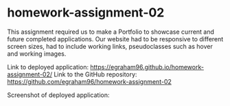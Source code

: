 # homework-assignment-02

This assignment required us to make a Portfolio to showcase current and future completed applications. Our website had to be responsive to different screen sizes, had to include working links, pseudoclasses such as hover and working images. 

Link to deployed application: https://egraham96.github.io/homework-assignment-02/
Link to the GitHub repository: https://github.com/egraham96/homework-assignment-02

Screenshot of deployed application: 
